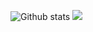 ![Github stats](https://github-readme-stats.vercel.app/api?username=tpoignonec&theme=transparent&count_private=true&show_icons=false&hide_title=false&include_all_commits=false)
<img src="https://github-readme-stats.vercel.app/api/top-langs/?username=tpoignonec"/>


<!--
**tpoignonec/tpoignonec** is a ✨ _special_ ✨ repository because its `README.md` (this file) appears on your GitHub profile.

Here are some ideas to get you started:

- 🔭 I’m currently working on ...
- 🌱 I’m currently learning ...
- 👯 I’m looking to collaborate on ...
- 🤔 I’m looking for help with ...
- 💬 Ask me about ...
- 📫 How to reach me: ...
- 😄 Pronouns: ...
- ⚡ Fun fact: ...
-->
